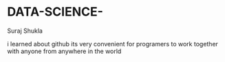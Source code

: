 # DATA-SCIENCE-
Suraj Shukla

i learned about github its very convenient for programers to work together with anyone from anywhere in the world
